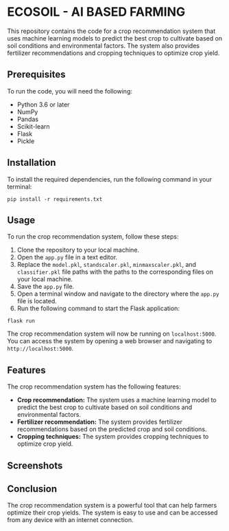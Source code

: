  # ECOSOIL - AI BASED FARMING

This repository contains the code for a crop recommendation system that uses machine learning models to predict the best crop to cultivate based on soil conditions and environmental factors. The system also provides fertilizer recommendations and cropping techniques to optimize crop yield.

## Prerequisites

To run the code, you will need the following:

* Python 3.6 or later
* NumPy
* Pandas
* Scikit-learn
* Flask
* Pickle

## Installation

To install the required dependencies, run the following command in your terminal:

```
pip install -r requirements.txt
```

## Usage

To run the crop recommendation system, follow these steps:

1. Clone the repository to your local machine.
2. Open the `app.py` file in a text editor.
3. Replace the `model.pkl`, `standscaler.pkl`, `minmaxscaler.pkl`, and `classifier.pkl` file paths with the paths to the corresponding files on your local machine.
4. Save the `app.py` file.
5. Open a terminal window and navigate to the directory where the `app.py` file is located.
6. Run the following command to start the Flask application:

```
flask run
```

The crop recommendation system will now be running on `localhost:5000`. You can access the system by opening a web browser and navigating to `http://localhost:5000`.

## Features

The crop recommendation system has the following features:

* **Crop recommendation:** The system uses a machine learning model to predict the best crop to cultivate based on soil conditions and environmental factors.
* **Fertilizer recommendation:** The system provides fertilizer recommendations based on the predicted crop and soil conditions.
* **Cropping techniques:** The system provides cropping techniques to optimize crop yield.

## Screenshots


## Conclusion

The crop recommendation system is a powerful tool that can help farmers optimize their crop yields. The system is easy to use and can be accessed from any device with an internet connection.

